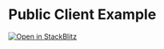 # Public Client Example

[![Open in StackBlitz](https://developer.stackblitz.com/img/open_in_stackblitz.svg)](https://stackblitz.com/github/wevm/viem/tree/main/examples/clients_public-client)
